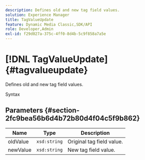```yaml
---
description: Defines old and new tag field values.
solution: Experience Manager
title: TagValueUpdate
feature: Dynamic Media Classic,SDK/API
role: Developer,Admin
exl-id: f29d027a-375c-4ff0-8d4b-5c9f858a7a5e
---
```

# [!DNL TagValueUpdate]{#tagvalueupdate}

Defines old and new tag field values.

 Syntax 

## Parameters {#section-2fc9bea56b6d4b72b80d4f04c5f9b862}

|  Name  | Type  | Description  |
|---|---|---|
|  oldValue  | `xsd:string`  | Original tag field value.  |
|  newValue  | `xsd:string`  | New tag field value.  |
